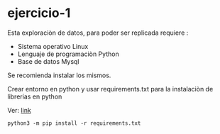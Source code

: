 # ejercicio-1
Esta exploraciòn de datos, para poder ser replicada requiere :
* Sistema operativo Linux
* Lenguaje de programaciòn Python
* Base de datos Mysql

Se recomienda instalar los mismos.

Crear entorno en python y usar requirements.txt para la instalaciòn de librerias en python

Ver: [link](https://packaging.python.org/en/latest/guides/installing-using-pip-and-virtual-environments/)

```
python3 -m pip install -r requirements.txt
```


